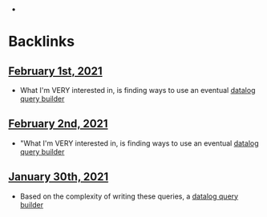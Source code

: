 - 

# Backlinks
## [February 1st, 2021](<February 1st, 2021.md>)
- What I'm VERY interested in, is finding ways to use an eventual [datalog query builder](<datalog query builder.md>)

## [February 2nd, 2021](<February 2nd, 2021.md>)
- "What I'm VERY interested in, is finding ways to use an eventual [datalog query builder](<datalog query builder.md>)

## [January 30th, 2021](<January 30th, 2021.md>)
- Based on the complexity of writing these queries, a [datalog query builder](<datalog query builder.md>)

